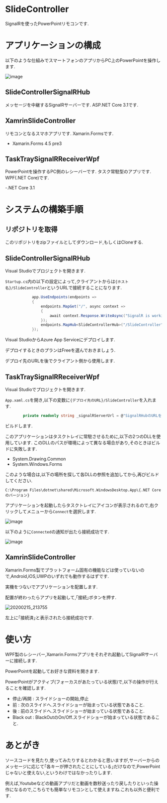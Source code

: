 # SlideController
SignalRを使ったPowerPointリモコンです.

# アプリケーションの構成

以下のような仕組みでスマートフォンのアプリからPC上のPowerPointを操作します.

![image](https://user-images.githubusercontent.com/43431002/74585642-159de180-5022-11ea-86b4-c15768a7081b.png)

## SlideControllerSignalRHub
メッセージを中継するSignalRサーバーです.
ASP.NET Core 3.1です.

## XamrinSlideController
リモコンとなるスマホアプリです.
Xamarin.Formsです.

- Xamarin.Forms 4.5 pre3

## TaskTraySignalRReceiverWpf
PowerPointを操作するPC側のレシーバーです.
タスク常駐型のアプリです.
WPF(.NET Core)です.

-.NET Core 3.1

# システムの構築手順

## リポジトリを取得
このリポジトリをzipファイルとしてダウンロード,もしくはCloneする.

## SlideControllerSignalRHub
Visual Studioでプロジェクトを開きます.

`Startup.cs`内の以下の設定によって,クライアントからは`{ホスト名}/SlideController`というURLで接続することになります.

```cs
            app.UseEndpoints(endpoints =>
            {
                endpoints.MapGet("/", async context =>
                {
                    await context.Response.WriteAsync("SignalR is working.");
                });
                endpoints.MapHub<SlideControllerHub>("/SlideController");
            });
```

Visual StudioからAzure App Serviceにデプロイします.

デプロイするときのプランはFreeを選んでおきましょう.

デプロイ先のURLを後でクライアント側から使用します.

## TaskTraySignalRReceiverWpf
Visual Studioでプロジェクトを開きます.

`App.xaml.cs`を開き,以下の変数に`{デプロイ先のURL}/SlideController`を入れます.

```cs
        private readonly string _signalRServerUrl = @"SignalRHubのURLをここに";
```

ビルドします.

このアプリケーションはタスクトレイに常駐させるために,以下の2つのDLLを使用しています.
このDLLのパスが環境によって異なる場合があり,そのときはビルドに失敗します.

- System.Drawing.Common
- System.Windows.Forms


このような場合は,以下の場所を探して各DLLの参照を追加してから,再びビルドしてください.

`C:\Program Files\dotnet\shared\Microsoft.WindowsDesktop.App\{.NET Coreのバージョン}`


アプリケーションを起動したらタスクトレイにアイコンが表示されるので,右クリックしてメニューから`Connect`を選択します.

![image](https://user-images.githubusercontent.com/43431002/74586767-4e43b800-502e-11ea-9b3d-f66de4edc9a1.png)

以下のように`Connected`の通知が出たら接続成功です.

![image](https://user-images.githubusercontent.com/43431002/74586956-69afc280-5030-11ea-89ee-54b47cc2e4c8.png)


## XamrinSlideController
Xamarin.Forms製でプラットフォーム固有の機能などは使っていないので,Android,iOS,UWPのいずれでも動作するはずです.

実機をつないでアプリケーションを配置します.

配置が終わったらアプリを起動して,｢接続｣ボタンを押す.

![20200215_213755](https://user-images.githubusercontent.com/43431002/74587902-800f4b80-503b-11ea-8e5d-460f667fdb1c.png)

左上に｢接続済｣と表示されたら接続成功です.


# 使い方
WPF製のレシーバー,Xamarin.Formsアプリをそれぞれ起動してSignalRサーバーに接続します.

PowerPointを起動してお好きな資料を開きます.

PowerPointがアクティブ(フォーカスがあたっている状態)で,以下の操作が行えることを確認します.

- 停止/再開 : スライドショーの開始,停止
- 前 : 次のスライドへ.スライドショーが始まっている状態であること.
- 後 : 前のスライドへ.スライドショーが始まっている状態であること.
- Black out : BlackOutのOn/Off.スライドショーが始まっている状態であること.


# あとがき
ソースコードを見たり,使ってみたりするとわかると思いますが,サーバーからのメッセージに応じて｢各キーが押されたことにしている｣だけなので,PowerPointじゃないと使えない,というわけではなかったりします.

例えば,Youtubeなどの動画アプリだと動画を数秒送ったり戻したりといった操作になるので,こちらでも簡単なリモコンとして使えますね.これも以外と便利です.


